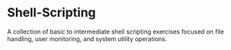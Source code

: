 # Shell-Scripting
A collection of basic to intermediate shell scripting exercises focused on file handling, user monitoring, and system utility operations.

